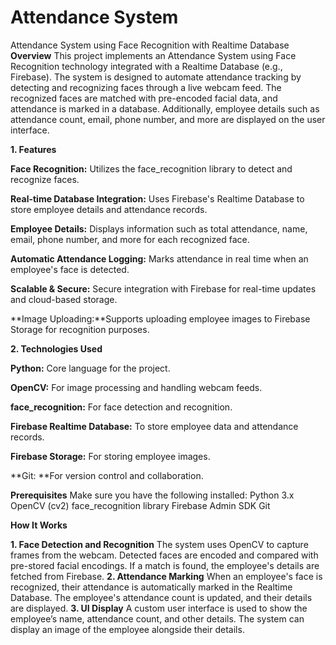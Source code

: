 # Attendance System
Attendance System using Face Recognition with Realtime Database
**Overview**
This project implements an Attendance System using Face Recognition technology integrated with a Realtime Database (e.g., Firebase). The system is designed to automate attendance tracking by detecting and recognizing faces through a live webcam feed. The recognized faces are matched with pre-encoded facial data, and attendance is marked in a database. Additionally, employee details such as attendance count, email, phone number, and more are displayed on the user interface.

**1. Features**

**Face Recognition:** Utilizes the face_recognition library to detect and recognize faces.

**Real-time Database Integration:** Uses Firebase's Realtime Database to store employee details and attendance records.

**Employee Details:** Displays information such as total attendance, name, email, phone number, and more for each recognized face.

**Automatic Attendance Logging:** Marks attendance in real time when an employee's face is detected.

**Scalable & Secure:** Secure integration with Firebase for real-time updates and cloud-based storage.

**Image Uploading:**Supports uploading employee images to Firebase Storage for recognition purposes.

**2. Technologies Used**

**Python:** Core language for the project.

**OpenCV:** For image processing and handling webcam feeds.

**face_recognition:** For face detection and recognition.

**Firebase Realtime Database:** To store employee data and attendance records.

**Firebase Storage:** For storing employee images.

**Git: **For version control and collaboration.


**Prerequisites**
Make sure you have the following installed:
Python 3.x
OpenCV (cv2)
face_recognition library
Firebase Admin SDK
Git

**How It Works**

**1. Face Detection and Recognition**
The system uses OpenCV to capture frames from the webcam.
Detected faces are encoded and compared with pre-stored facial encodings.
If a match is found, the employee's details are fetched from Firebase.
**2. Attendance Marking**
When an employee's face is recognized, their attendance is automatically marked in the Realtime Database.
The employee's attendance count is updated, and their details are displayed.
**3. UI Display**
A custom user interface is used to show the employee’s name, attendance count, and other details.
The system can display an image of the employee alongside their details.
